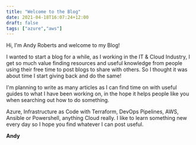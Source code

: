 ```yaml
---
title: "Welcome to the Blog"
date: 2021-04-18T16:07:24+12:00
draft: false
tags: ["azure","aws"]
---
```


Hi, I'm Andy Roberts and welcome to my Blog!

I wanted to start a blog for a while, as I working in the IT & Cloud Industry, I get so much value finding resources and useful knowledge from people using their free time to post blogs to share with others.  So I thought it was about time I start giving back and do the same!

I'm planning to write as many articles as I can find time on with useful guides to what I have been working on, in the hope it helps people like you when searching out how to do something.

Azure, Infrastructure as Code with Terraform, DevOps Pipelines, AWS, Ansible or Powershell, anything Cloud really.   I like to learn something new every day so I hope you find whatever I can post useful.

__Andy__
